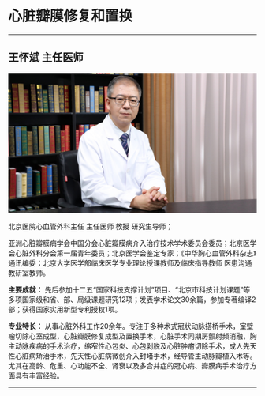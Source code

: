 # 心脏瓣膜修复和置换

---

## 王怀斌 主任医师

![1679383166822](image/c06_080/1679383166822.png)

北京医院心血管外科主任 主任医师 教授 研究生导师；

亚洲心脏瓣膜病学会中国分会心脏瓣膜病介入治疗技术学术委员会委员；北京医学会心脏外科分会第一届青年委员；北京医学会鉴定专家；《中华胸心血管外科杂志》通讯编委；北京大学医学部临床医学专业理论授课教师及临床指导教师 医患沟通教研室教师。


**主要成就：** 先后参加十二五“国家科技支撑计划”项目、“北京市科技计划课题”等多项国家级和省、部、局级课题研究12项；发表学术论文30余篇，参加专著编译2部；获得国家实用新型专利授权1项。


**专业特长：** 从事心脏外科工作20余年。专注于多种术式冠状动脉搭桥手术，室壁瘤切除心室成型，心脏瓣膜修复成型及置换手术，心脏手术同期房颤射频消融，胸主动脉疾病的手术治疗，缩窄性心包炎、心包剥脱及心脏肿瘤切除手术，成人先天性心脏病矫治手术，先天性心脏病微创介入封堵手术，经导管主动脉瓣植入术等。尤其在高龄、危重、心功能不全、肾衰以及多合并症的冠心病、瓣膜病手术治疗方面具有丰富经验。

---
